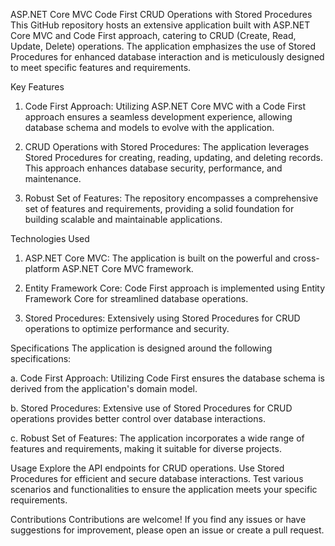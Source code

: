 ASP.NET Core MVC Code First CRUD Operations with Stored Procedures
This GitHub repository hosts an extensive application built with ASP.NET Core MVC and Code First approach, catering to CRUD (Create, Read, Update, Delete) operations. The application emphasizes the use of Stored Procedures for enhanced database interaction and is meticulously designed to meet specific features and requirements.

Key Features
1. Code First Approach: Utilizing ASP.NET Core MVC with a Code First approach ensures a seamless development experience, allowing database schema and models to evolve with the application.

2. CRUD Operations with Stored Procedures: The application leverages Stored Procedures for creating, reading, updating, and deleting records. This approach enhances database security, performance, and maintenance.

3. Robust Set of Features: The repository encompasses a comprehensive set of features and requirements, providing a solid foundation for building scalable and maintainable applications.

Technologies Used
1. ASP.NET Core MVC: The application is built on the powerful and cross-platform ASP.NET Core MVC framework.

2. Entity Framework Core: Code First approach is implemented using Entity Framework Core for streamlined database operations.

3. Stored Procedures: Extensively using Stored Procedures for CRUD operations to optimize performance and security.

Specifications
The application is designed around the following specifications:

a.  Code First Approach: Utilizing Code First ensures the database schema is derived from the application's domain model.

b.  Stored Procedures: Extensive use of Stored Procedures for CRUD operations provides better control over database interactions.

c.  Robust Set of Features: The application incorporates a wide range of features and requirements, making it suitable for diverse projects.

Usage
Explore the API endpoints for CRUD operations. Use Stored Procedures for efficient and secure database interactions. Test various scenarios and functionalities to ensure the application meets your specific requirements.

Contributions
Contributions are welcome! If you find any issues or have suggestions for improvement, please open an issue or create a pull request.
